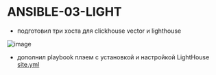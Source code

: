 # ANSIBLE-03-LIGHT

- подготовил три хоста для clickhouse vector и  lighthouse    

![image](https://github.com/user-attachments/assets/7e895910-48c6-4549-94df-2c1842f72407)

- дополнил playbook плэем с установкой и настройкой LightHouse   [site.yml](https://github.com/Heimdier/ANSIBLE-03-LIGHT/blob/main/playbook/site.yml)  

